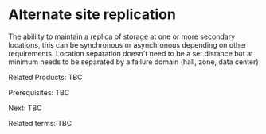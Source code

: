 # Alternate site replication

The abililty to maintain a replica of storage at one or more secondary locations, this can be synchronous or asynchronous depending on other requirements. Location separation doesn't need to be a set distance but at minimum needs to be separated by a failure domain (hall, zone, data center)

Related Products: TBC

Prerequisites: TBC

Next: TBC

Related terms: TBC
